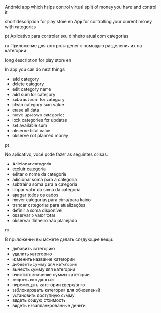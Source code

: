 Android app which helps control virtual split of money you have and control it



short description for play store
en
App for controlling your current money with categories

pt
Aplicativo para controlar seu dinheiro atual com categorias

ru
Приложение для контроля денег с помощью разделения их на категории

long description for play store
en

In app you can do next things:
 - add category
 - delete category
 - edit category name
 - add sum for category
 - subtract sum for category
 - clean category sum value
 - erase all data
 - move up/down categories
 - lock categories for updates
 - set available sum
 - observe total value
 - observe not planned money 


pt

No aplicativo, você pode fazer as seguintes coisas:
- Adicionar categoria
- excluir categoria
- editar o nome da categoria
- adicionar soma para a categoria
- subtrair a soma para a categoria
- limpar valor da soma da categoria
- apagar todos os dados
- mover categorias para cima/para baixo
- trancar categorias para atualizações
- definir a soma disponível
- observar o valor total
- observar dinheiro não planejado

ru

В приложении вы можете делать следующие вещи:
- добавить категорию
- удалить категорию
- изменить название категории
- добавить сумму для категории
- вычесть сумму для категории
- очистить значение суммы категории
- стереть все данные
- перемещать категории вверх/вниз
- заблокировать категории для обновлений
- установить доступную сумму
- видеть общую стоимость
- видеть незапланированные деньги
